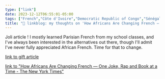 ```yaml
---
type: ["link"]
date: 2023-12-12T06:55:01-05:00
tags: ["French","Côte d'Ivoire","Democratic Republic of Congo","Sénégal"]
title: "🔗 linkblog: my thoughts on 'How Africans Are Changing French — One Joke, Rap and Book at a Time - The New York Times'"
---
```

Joli article ! I mostly learned Parisian French from my school classes, and I've always been interested in the alternatives out there, though I'll admit I've never fully appreciated African French. Time for that to change.

[link to gift article](https://www.nytimes.com/2023/12/12/world/africa/africa-french-language.html?unlocked_article_code=1.FU0.wNhB.Ye2bVgeyUdce&smid=url-share)

[link to "How Africans Are Changing French — One Joke, Rap and Book at a Time - The New York Times"](https://www.nytimes.com/2023/12/12/world/africa/africa-french-language.html)
